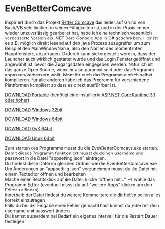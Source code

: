 # EvenBetterComcave
Inspiriert durch das Projekt [Better Comcave](https://github.com/scysys/Better-Comcave) das leider auf Grund von Bash/VB sehr limitiert in seinen Fähigkeiten ist, und in der Praxis immer wieder unzuverlässig gearbeitet hat, habe ich eine technisch wesentlich verbesserte Version als .NET Core Console App in C# geschrieben.
Hier ist es z.B. möglich direkt lesend auf den java Prozess zuzugreifen um zum Beispiel den MainWindowName, also den Namen des momentanten Hauptfensters, abzufragen. Dadurch kann sichergestellt werden, dass der Launcher auch wirklich gestartet wurde und das Login Fenster geöffnet und angewählt ist, bevor die Zugangsdaten eingegeben werden.
Natürlich ist das ganze Open Source, wenn ihr also paranoid seid oder das Programm anpassen/verbessern wollt, könnt ihr euch das Programm einfach selbst kompilieren.
Für alle anderen habe ich das Programm für verschiedene Plattformen kompiliert so dass es direkt ausführbar ist.

[DOWNLOAD Portable](https://github.com/L-Pow/EvenBetterComcave/raw/master/Download%20Releases/portable.zip) (benötigt eine installierte [ASP.NET Core Runtime 3.1 oder höher](https://dotnet.microsoft.com/download/dotnet-core/3.1)) 

[DOWNLOAD Windows 32bit](https://github.com/L-Pow/EvenBetterComcave/raw/master/Download%20Releases/win_x86.zip)

[DOWNLOAD Windows 64bit](https://github.com/L-Pow/EvenBetterComcave/raw/master/Download%20Releases/win_x64.zip)

[DOWNLOAD OsX 64bit](https://github.com/L-Pow/EvenBetterComcave/raw/master/Download%20Releases/osx_x64.zip)

[DOWNLOAD Linux 64bit](https://github.com/L-Pow/EvenBetterComcave/raw/master/Download%20Releases/linux_x64.zip)

Zum starten des Programms musst du die EvenBetterComcave.exe starten. <br>
Damit dieses Programm funktioniert musst du deinen username und passwort in die Datei "appsetting.json" eintragen.<br>
Du findest diese Datei im gleichen Ordner wie die EvenBetterComcave.exe<br>
Um Änderungen an "appsetting.json" vorzunehmen musst du die Datei mit einem Texteditor öffnen und bearbeiten<br>
Mache einen Rechtsklick auf die Datei, klicke "öffnen mit..." --> wähle das Programm Editor (eventuell musst du auf "weitere Apps" klicken um den Editor zu finden)<br>
Innerhalb der Datei findest du weitere Kommentare die dir helfen sollen alles korrekt einzutragen<br>
Falls du bei der Eingabe einen Fehler gemacht hast kannst du jederzeit dein username und passwort ändern<br>
Du kannst ausserdem bei Bedarf ein eigenes Intervall für die Restart Dauer festlegen<br>
